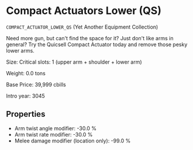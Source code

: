 # Compact Actuators Lower (QS)

`COMPACT_ACTUATOR_LOWER_QS` (Yet Another Equipment Collection)

Need more gun, but can't find the space for it? Just don't like arms in general? Try the Quicsell Compact Actuator today and remove those pesky lower arms.

Size: Critical slots: 1 (upper arm +  shoulder +  lower arm)

Weight: 0.0 tons

Base Price: 39,999 cbills

Intro year: 3045

## Properties
* Arm twist angle modifier: -30.0 %
* Arm twist rate modifier: -30.0 %
* Melee damage modifier (location only): -99.0 %
